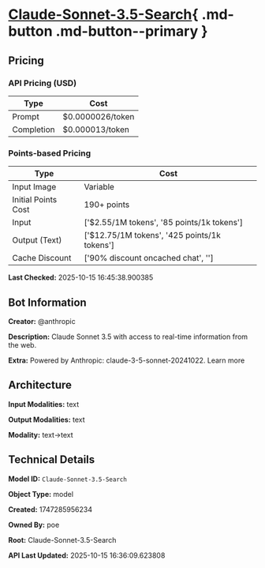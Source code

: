 # [Claude-Sonnet-3.5-Search](https://poe.com/Claude-Sonnet-3.5-Search){ .md-button .md-button--primary }

## Pricing

### API Pricing (USD)

| Type | Cost |
|------|------|
| Prompt | $0.0000026/token |
| Completion | $0.000013/token |

### Points-based Pricing

| Type | Cost |
|------|------|
| Input Image | Variable |
| Initial Points Cost | 190+ points |
| Input | ['$2.55/1M tokens', '85 points/1k tokens'] |
| Output (Text) | ['$12.75/1M tokens', '425 points/1k tokens'] |
| Cache Discount | ['90% discount oncached chat', ''] |

**Last Checked:** 2025-10-15 16:45:38.900385


## Bot Information

**Creator:** @anthropic

**Description:** Claude Sonnet 3.5 with access to real-time information from the web.

**Extra:** Powered by Anthropic: claude-3-5-sonnet-20241022. Learn more


## Architecture

**Input Modalities:** text

**Output Modalities:** text

**Modality:** text->text


## Technical Details

**Model ID:** `Claude-Sonnet-3.5-Search`

**Object Type:** model

**Created:** 1747285956234

**Owned By:** poe

**Root:** Claude-Sonnet-3.5-Search

**API Last Updated:** 2025-10-15 16:36:09.623808
